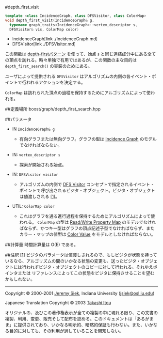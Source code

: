 #depth_first_visit
```cpp
template <class IncidenceGraph, class DFSVisitor, class ColorMap>
void depth_first_visit(IncidenceGraph& g,
  typename graph_traits<IncidenceGraph>::vertex_descriptor s, 
  DFSVisitor& vis, ColorMap color)
```
* IncidenceGraph[link ./IncidenceGraph.md]
* DFSVisitor[link ./DFSVisitor.md]

この関数は [depth-firstパターン](./graph/doc/graph_theory_review.md#dfs-algorithm) を使って、始点 `s` と同じ連結成分中にある全ての頂点を訪れる。時々単独で有用ではあるが、この関数の主な目的は `depth_first_search()` の実装のためにある。

ユーザによって提供される `DFSVisitor` はアルゴリズムの内側の各イベント・ポイントで行われるアクションを決定する。

`ColorMap` は訪れられた頂点の過程を保持するためにアルゴリズムによって使われる。


##定義場所
boost/graph/depth_first_search.hpp


##パラメータ

- IN `IncidenceGraph& g`
	- 有向グラフまたは無向グラフ。グラフの型は [Incidence Graph](./IncidenceGraph.md) のモデルでなければならない。

- IN: `vertex_descriptor s`
	- 探索が開始される始点。

- IN: `DFSVisitor visitor`
	- アルゴリズムの内側で [DFS Visitor](./DFSVisitor.md) コンセプトで指定されるイベント・ポイントで呼び出されるビジタ・オブジェクト。ビジタ・オブジェクトは値渡しされる [[1]](#note_1)。

- UTIL: `ColorMap color`
	- これはグラフを通る進行過程を保持するためにアルゴリズムによって使われる。 `ColorMap` の型は [Read/Write Property Map](../property_map/ReadWritePropertyMap.md) のモデルでなければならず、かつキー型はグラフの頂点記述子型でなければならず、またカラー・マップの値型は [Color Value](./ColorValue.md) をモデルとしなければならない。


##計算量
時間計算量は O(E) である。


##注釈
<a name="note_1" href="#note_1">[1]</a> ビジタのパラメータは値渡しされるので、もしビジタが状態を持っているなら、アルゴリズムの間のいかなる状態の変更も、送ったビジタ・オブジェクトには行われずビジタ・オブジェクトのコピーに対して行われる。それゆえポインタまたは リファレンスによってこの状態をビジタに保持させることを望むかもしれない。


***
Copyright © 2000-2001 [Jeremy Siek](http://www.boost.org/doc/libs/1_31_0/people/jeremy_siek.htm), Indiana University (<jsiek@osl.iu.edu>)

Japanese Translation Copyright © 2003 [Takashi Itou](takashi-it@po6.nsk.ne.jp)

オリジナルの、及びこの著作権表示が全ての複製の中に現れる限り、この文書の複製、利用、変更、販売そして配布を認める。このドキュメントは「あるがまま」に提供されており、いかなる明示的、暗黙的保証も行わない。また、いかなる目的に対しても、その利用が適していることを関知しない。

